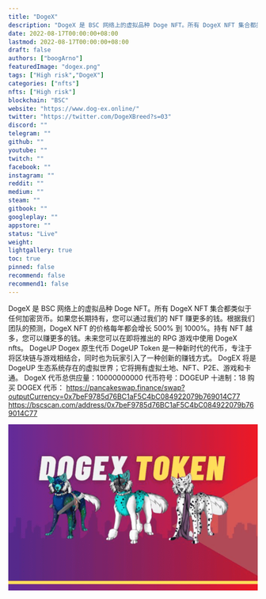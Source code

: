 ```yaml
---
title: "DogeX"
description: "DogeX 是 BSC 网络上的虚拟品种 Doge NFT。所有 DogeX NFT 集合都类似于任何加密货币。"
date: 2022-08-17T00:00:00+08:00
lastmod: 2022-08-17T00:00:00+08:00
draft: false
authors: ["boogArno"]
featuredImage: "dogex.png"
tags: ["High risk","DogeX"]
categories: ["nfts"]
nfts: ["High risk"]
blockchain: "BSC"
website: "https://www.dog-ex.online/"
twitter: "https://twitter.com/DogeXBreed?s=03"
discord: ""
telegram: ""
github: ""
youtube: ""
twitch: ""
facebook: ""
instagram: ""
reddit: ""
medium: ""
steam: ""
gitbook: ""
googleplay: ""
appstore: ""
status: "Live"
weight: 
lightgallery: true
toc: true
pinned: false
recommend: false
recommend1: false
---
```

DogeX 是 BSC 网络上的虚拟品种 Doge NFT。所有 DogeX NFT 集合都类似于任何加密货币。如果您长期持有，您可以通过我们的 NFT 赚更多的钱。根据我们团队的预测，DogeX NFT 的价格每年都会增长 500% 到 1000%。持有 NFT 越多，您可以赚更多的钱。未来您可以在即将推出的 RPG 游戏中使用 DogeX nfts。
DogeUP Dogex 原生代币
DogeUP Token 是一种新时代的代币，专注于将区块链与游戏相结合，同时也为玩家引入了一种创新的赚钱方式。 DogEX 将是 DogeUP 生态系统存在的虚拟世界；它将拥有虚拟土地、NFT、P2E、游戏和卡通。
DogeX 代币总供应量：10000000000
代币符号：DOGEUP
十进制：18
购买 DOGEX 代币：
https://pancakeswap.finance/swap?outputCurrency=0x7beF9785d76BC1aF5C4bC084922079b769014C77
https://bscscan.com/address/0x7beF9785d76BC1aF5C4bC084922079b769014C77

![dogex-dapp-games-bsc-image1_8e479469d2114485d2f0871919a51fef](dogex-dapp-games-bsc-image1_8e479469d2114485d2f0871919a51fef.png)